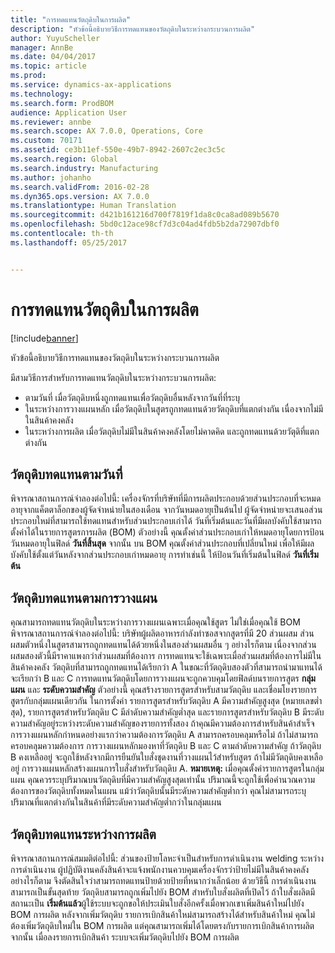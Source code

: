 ```yaml
---
title: "การทดแทนวัตถุดิบในการผลิต"
description: "หัวข้อนี้อธิบายวิธีการทดแทนของวัตถุดิบในระหว่างกระบวนการผลิต"
author: YuyuScheller
manager: AnnBe
ms.date: 04/04/2017
ms.topic: article
ms.prod: 
ms.service: dynamics-ax-applications
ms.technology: 
ms.search.form: ProdBOM
audience: Application User
ms.reviewer: annbe
ms.search.scope: AX 7.0.0, Operations, Core
ms.custom: 70171
ms.assetid: ce3b11ef-550e-49b7-8942-2607c2ec3c5c
ms.search.region: Global
ms.search.industry: Manufacturing
ms.author: johanho
ms.search.validFrom: 2016-02-28
ms.dyn365.ops.version: AX 7.0.0
ms.translationtype: Human Translation
ms.sourcegitcommit: d421b161216d700f7819f1da8c0ca8ad089b5670
ms.openlocfilehash: 5bd0c12ace98cf7d3c04ad4fdb5b2da72907dbf0
ms.contentlocale: th-th
ms.lasthandoff: 05/25/2017


---
```


# <a name="material-substitution-in-manufacturing"></a>การทดแทนวัตถุดิบในการผลิต

[!include[banner](../includes/banner.md)]


หัวข้อนี้อธิบายวิธีการทดแทนของวัตถุดิบในระหว่างกระบวนการผลิต 

มีสามวิธีการสำหรับการทดแทนวัตถุดิบในระหว่างกระบวนการผลิต:

-   ตามวันที่ เมื่อวัตถุดิบหนึ่งถูกทดแทนเพื่อวัตถุดิบอื่นหลังจากวันที่ที่ระบุ
-   ในระหว่างการวางแผนหลัก เมื่อวัตถุดิบในสูตรถูกทดแทนด้วยวัตถุดิบที่แตกต่างกัน เนื่องจากไม่มีในสินค้าคงคลัง
-   ในระหว่างการผลิต เมื่อวัตถุดิบไม่มีในสินค้าคงคลังโดยไม่คาดคิด และถูกทดแทนด้วยวัตุดิที่แตกต่างกัน

## <a name="substituting-material-by-date"></a>วัตถุดิบทดแทนตามวันที่
พิจารณาสถานการณ์จำลองต่อไปนี้: เครื่องจักรที่บริษัทที่มีการผลิตประกอบด้วยส่วนประกอบที่จะหมดอายุจากแค็ตตาล็อกของผู้จัดจำหน่ายในสองเดือน จากวันหมดอายุเป็นต้นไป ผู้จัดจำหน่ายจะเสนอส่วนประกอบใหม่ที่สามารถใช้ทดแทนสำหรับส่วนประกอบเก่าได้ วันที่เริ่มต้นและวันที่มีผลบังคับใช้สามารถตั้งค่าได้ในรายการสูตรการผลิต (BOM) ตัวอย่างนี้ คุณตั้งค่าส่วนประกอบเก่าให้หมดอายุโดยการป้อนวันหมดอายุในฟิลด์ **วันที่สิ้นสุด** จากนั้น บน BOM คุณตั้งค่าส่วนประกอบที่เปลี่ยนใหม่ เพื่อให้มีผลบังคับใช้ตั้งแต่วันหลังจากส่วนประกอบเก่าหมดอายุ การทำเช่นนี้ ให้ป้อนวันที่เริ่มต้นในฟิลด์ **วันที่เริ่มต้น**

## <a name="substituting-material-by-planning"></a>วัตถุดิบทดแทนตามการวางแผน
คุณสามารถทดแทนวัตถุดิบในระหว่างการวางแผนเฉพาะเมื่อคุณใช้สูตร ไม่ใช่เมื่อคุณใช้ BOM พิจารณาสถานการณ์จำลองต่อไปนี้: บริษัทผู้ผลิตอาหารกำลังทำซอสจากสูตรที่มี 20 ส่วนผสม ส่วนผสมตัวหนึ่งในสูตรสามารถถูกทดแทนได้ด้วยหนึ่งในสองส่วนผสมอื่น ๆ อย่างไรก็ตาม เนื่องจากส่วนผสมสองตัวนี้มีราคาแพงกว่าส่วนผสมที่ต้องการ การทดแทนจะใช้เฉพาะเมื่อส่วนผสมที่ต้องการไม่มีในสินค้าคงคลัง วัตถุดิบที่สามารถถูกทดแทนได้เรียกว่า A ในขณะที่วัตถุดิบสองตัวที่สามารถนำมาแทนได้จะเรียกว่า B และ C การทดแทนวัตถุดิบโดยการวางแผนจะถูกควบคุมโดยฟิลด์บนรายการสูตร **กลุ่มแผน** และ **ระดับความสำคัญ** ตัวอย่างนี้ คุณสร้างรายการสูตรสำหรับสามวัตถุดิบ และเชื่อมโยงรายการสูตรกับกลุ่มแผนเดียวกัน ในการตั้งค่า รายการสูตรสำหรับวัตถุดิบ A มีความสำคัญสูงสุด (หมายเลขต่ำสุด), รายการสูตรสำหรับวัตถุดิบ C มีลำดับความสำคัญต่ำสุด และรายการสูตรสำหรับวัตถุดิบ B มีระดับความสำคัญอยู่ระหว่างระดับความสำคัญของรายการทั้งสอง ถ้าคุณมีความต้องการสำหรับสินค้าสำเร็จ การวางแผนหลักกำหนดอย่างแรกว่าความต้องการวัตถุดิบ A สามารถครอบคลุมหรือไม่ ถ้าไม่สามารถครอบคลุมความต้องการ การวางแผนหลักมองหาที่วัตถุดิบ B และ C ตามลำดับความสำคัญ ถ้าวัตถุดิบ B คงเหลืออยู่ จะถูกใช้หลังจากมีการยืนยันใบสั่งชุดงานที่วางแผนไว้สำหรับสูตร ถ้าไม่มีวัตถุดิบคงเหลืออยู่ การวางแผนหลักสร้างแผนการใบสั่งสำหรับวัตถุดิบ A. **หมายเหตุ:** เมื่อคุณตั้งค่ารายการสูตรในกลุ่มแผน คุณควรระบุปริมาณบนวัตถุดิบที่มีความสำคัญสูงสุดเท่านั้น ปริมาณนี้จะถูกใช้เพื่อคำนวณความต้องการของวัตถุดิบทั้งหมดในแผน แม้ว่าวัตถุดิบนั้นมีระดับความสำคัญต่ำกว่า คุณไม่สามารถระบุปริมาณที่แตกต่างกันในสินค้าที่มีระดับความสำคัญต่ำกว่าในกลุ่มแผน

## <a name="substituting-material-during-production"></a>วัตถุดิบทดแทนระหว่างการผลิต
พิจารณาสถานการณ์สมมติต่อไปนี้: ส่วนของป้ายโลหะจำเป็นสำหรับการดำเนินงาน welding ระหว่างการดำเนินงาน ผู้ปฏิบัติงานคลังสินค้าจะแจ้งพนักงานควบคุมเครื่องจักรว่าป้ายไม่มีในสินค้าคงคลัง อย่างไรก็ตาม จึงตัดสินใจว่าสามารถทดแทนป้ายด้วยป้ายที่หนากว่าเล็กน้อย ด้วยวิธีนี้ การดำเนินงานสามารถเป็นขั้นสุดท้าย วัตถุดิบสามารถถูกเพิ่มไปยัง BOM สำหรับใบสั่งผลิตที่เปิดไว้ ถ้าใบสั่งผลิตมีสถานะเป็น **เริ่มต้นแล้ว**ผู้ใช้ระบบจะถูกขอให้ประเมินใบสั่งอีกครั้งเมื่อพวกเขาเพิ่มสินค้าใหม่ไปยัง BOM การผลิต หลังจากเพิ่มวัตถุดิบ รายการเบิกสินค้าใหม่สามารถสร้างได้สำหรับสินค้าใหม่ คุณไม่ต้องเพิ่มวัตถุดิบใหม่ใน BOM การผลิต แต่คุณสามารถเพิ่มได้โดยตรงกับรายการเบิกสินค้าการผลิต จากนั้น เมื่อลงรายการเบิกสินค้า ระบบจะเพิ่มวัตถุดิบไปยัง BOM การผลิต




